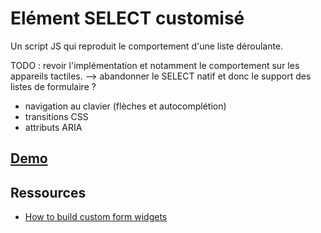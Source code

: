 # Elément SELECT customisé

Un script JS qui reproduit le comportement d'une liste déroulante.

TODO : revoir l'implémentation et notamment le comportement sur les appareils tactiles.
--> abandonner le SELECT natif et donc le support des listes de formulaire ?

- navigation au clavier (flèches et autocomplétion)
- transitions CSS
- attributs ARIA

## [Demo](http://jodd.net/2015/10/30/select-box.html)

## Ressources

- [How to build custom form widgets](https://developer.mozilla.org/en-US/docs/Web/Guide/HTML/Forms/How_to_build_custom_form_widgets)

